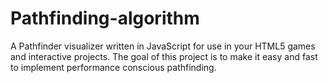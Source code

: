 # Pathfinding-algorithm

A Pathfinder visualizer written in JavaScript for use in your HTML5 games and interactive projects. 
The goal of this project is to make it easy and fast to implement performance conscious pathfinding.
